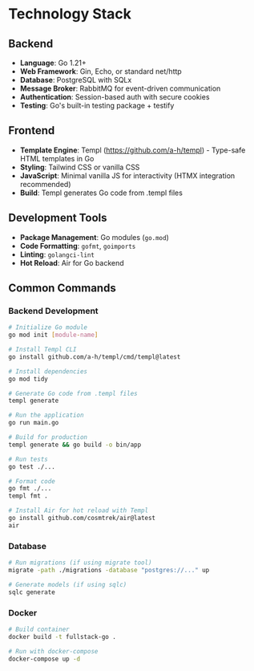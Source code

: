# Technology Stack

## Backend
- **Language**: Go 1.21+
- **Web Framework**: Gin, Echo, or standard net/http
- **Database**: PostgreSQL with SQLx
- **Message Broker**: RabbitMQ for event-driven communication
- **Authentication**: Session-based auth with secure cookies
- **Testing**: Go's built-in testing package + testify

## Frontend
- **Template Engine**: Templ (https://github.com/a-h/templ) - Type-safe HTML templates in Go
- **Styling**: Tailwind CSS or vanilla CSS
- **JavaScript**: Minimal vanilla JS for interactivity (HTMX integration recommended)
- **Build**: Templ generates Go code from .templ files

## Development Tools
- **Package Management**: Go modules (`go.mod`)
- **Code Formatting**: `gofmt`, `goimports`
- **Linting**: `golangci-lint`
- **Hot Reload**: Air for Go backend

## Common Commands

### Backend Development
```bash
# Initialize Go module
go mod init [module-name]

# Install Templ CLI
go install github.com/a-h/templ/cmd/templ@latest

# Install dependencies
go mod tidy

# Generate Go code from .templ files
templ generate

# Run the application
go run main.go

# Build for production
templ generate && go build -o bin/app

# Run tests
go test ./...

# Format code
go fmt ./...
templ fmt .

# Install Air for hot reload with Templ
go install github.com/cosmtrek/air@latest
air
```

### Database
```bash
# Run migrations (if using migrate tool)
migrate -path ./migrations -database "postgres://..." up

# Generate models (if using sqlc)
sqlc generate
```

### Docker
```bash
# Build container
docker build -t fullstack-go .

# Run with docker-compose
docker-compose up -d
```